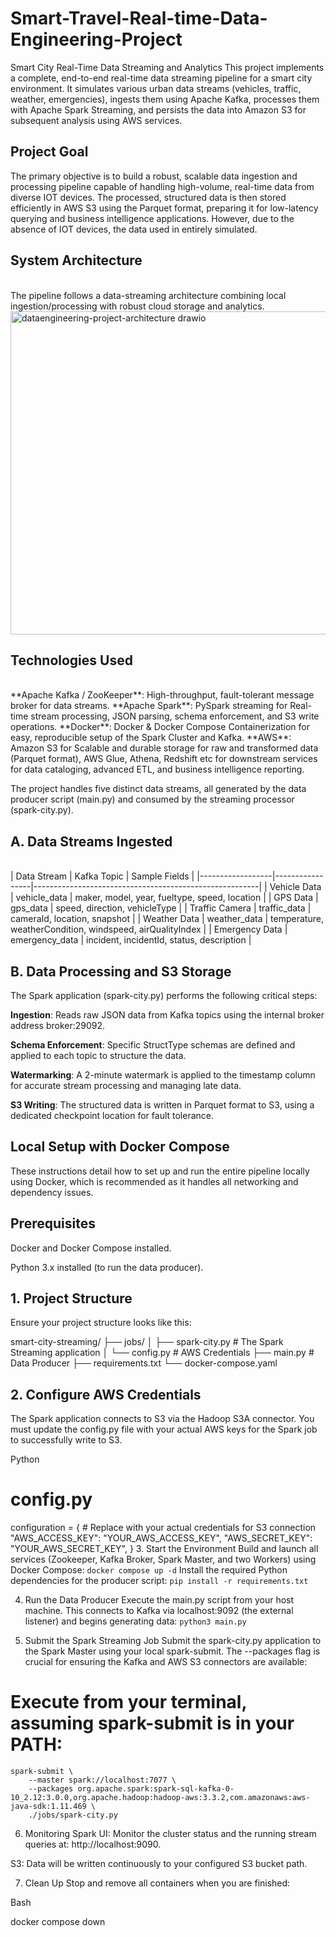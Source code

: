 # Smart-Travel-Real-time-Data-Engineering-Project
Smart City Real-Time Data Streaming and Analytics
This project implements a complete, end-to-end real-time data streaming pipeline for a smart city environment. It simulates various urban data streams (vehicles, traffic, weather, emergencies), ingests them using Apache Kafka, processes them with Apache Spark Streaming, and persists the data into Amazon S3 for subsequent analysis using AWS services.

## Project Goal
The primary objective is to build a robust, scalable data ingestion and processing pipeline capable of handling high-volume, real-time data from diverse IOT devices. The processed, structured data is then stored efficiently in AWS S3 using the Parquet format, preparing it for low-latency querying and business intelligence applications. However, due to the absence of IOT devices, the data used in entirely simulated.

## System Architecture
<br>
The pipeline follows a data-streaming architecture combining local ingestion/processing with robust cloud storage and analytics.
<img width="1448" height="517" alt="dataengineering-project-architecture drawio" src="https://github.com/user-attachments/assets/00d94b48-1eb7-438a-a83a-c4920b822c78" />


## Technologies Used
<br>
**Apache Kafka / ZooKeeper**: 	High-throughput, fault-tolerant message broker for data streams.
**Apache Spark**: PySpark streaming for Real-time stream processing, JSON parsing, schema enforcement, and S3 write operations.
**Docker**:	Docker & Docker Compose	Containerization for easy, reproducible setup of the Spark Cluster and Kafka.
**AWS**: Amazon S3 for Scalable and durable storage for raw and transformed data (Parquet format), AWS Glue, Athena, Redshift etc for downstream services for data cataloging, advanced ETL, and business intelligence reporting.


The project handles five distinct data streams, all generated by the data producer script (main.py) and consumed by the streaming processor (spark-city.py).

## A. Data Streams Ingested
<br>
| Data Stream       | Kafka Topic      | Sample Fields                                           |
|------------------|-----------------|--------------------------------------------------------|
| Vehicle Data      | vehicle_data     | maker, model, year, fueltype, speed, location         |
| GPS Data          | gps_data         | speed, direction, vehicleType                          |
| Traffic Camera    | traffic_data     | cameraId, location, snapshot                           |
| Weather Data      | weather_data     | temperature, weatherCondition, windspeed, airQualityIndex |
| Emergency Data    | emergency_data   | incident, incidentId, status, description             |



## B. Data Processing and S3 Storage
The Spark application (spark-city.py) performs the following critical steps:

**Ingestion**: Reads raw JSON data from Kafka topics using the internal broker address broker:29092.

**Schema Enforcement**: Specific StructType schemas are defined and applied to each topic to structure the data.

**Watermarking**: A 2-minute watermark is applied to the timestamp column for accurate stream processing and managing late data.

**S3 Writing**: The structured data is written in Parquet format to S3, using a dedicated checkpoint location for fault tolerance.

## Local Setup with Docker Compose
These instructions detail how to set up and run the entire pipeline locally using Docker, which is recommended as it handles all networking and dependency issues.

## Prerequisites
Docker and Docker Compose installed.

Python 3.x installed (to run the data producer).

## 1. Project Structure
Ensure your project structure looks like this:

smart-city-streaming/
├── jobs/
│   ├── spark-city.py      # The Spark Streaming application
│   └── config.py          # AWS Credentials
├── main.py                # Data Producer
├── requirements.txt
└── docker-compose.yaml
## 2. Configure AWS Credentials
The Spark application connects to S3 via the Hadoop S3A connector. You must update the config.py file with your actual AWS keys for the Spark job to successfully write to S3.

Python

# config.py
configuration = {
    # Replace with your actual credentials for S3 connection
    "AWS_ACCESS_KEY": "YOUR_AWS_ACCESS_KEY",
    "AWS_SECRET_KEY": "YOUR_AWS_SECRET_KEY",
}
3. Start the Environment
Build and launch all services (Zookeeper, Kafka Broker, Spark Master, and two Workers) using Docker Compose:
```docker compose up -d```
Install the required Python dependencies for the producer script:
```pip install -r requirements.txt```

4. Run the Data Producer
Execute the main.py script from your host machine. This connects to Kafka via localhost:9092 (the external listener) and begins generating data:
```python3 main.py```

5. Submit the Spark Streaming Job
Submit the spark-city.py application to the Spark Master using your local spark-submit. The --packages flag is crucial for ensuring the Kafka and AWS S3 connectors are available:

# Execute from your terminal, assuming spark-submit is in your PATH:
```
spark-submit \
    --master spark://localhost:7077 \
    --packages org.apache.spark:spark-sql-kafka-0-10_2.12:3.0.0,org.apache.hadoop:hadoop-aws:3.3.2,com.amazonaws:aws-java-sdk:1.11.469 \
    ./jobs/spark-city.py
```
6. Monitoring
Spark UI: Monitor the cluster status and the running stream queries at: http://localhost:9090.

S3: Data will be written continuously to your configured S3 bucket path.

7. Clean Up
Stop and remove all containers when you are finished:

Bash

docker compose down

